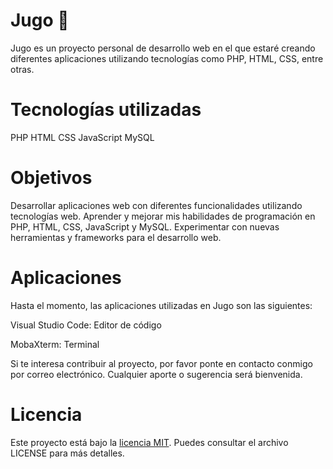 # Jugo 🧃
Jugo es un proyecto personal de desarrollo web en el que estaré creando diferentes aplicaciones utilizando tecnologías como PHP, HTML, CSS, entre otras.

# Tecnologías utilizadas
PHP
HTML
CSS
JavaScript
MySQL

# Objetivos
Desarrollar aplicaciones web con diferentes funcionalidades utilizando tecnologías web.
Aprender y mejorar mis habilidades de programación en PHP, HTML, CSS, JavaScript y MySQL.
Experimentar con nuevas herramientas y frameworks para el desarrollo web.

# Aplicaciones
Hasta el momento, las aplicaciones utilizadas en Jugo son las siguientes:

Visual Studio Code: Editor de código

MobaXterm: Terminal

Si te interesa contribuir al proyecto, por favor ponte en contacto conmigo por correo electrónico. Cualquier aporte o sugerencia será bienvenida.

# Licencia
Este proyecto está bajo la [licencia MIT](https://github.com/Jugo-dev/.github/blob/main/LICENCE). Puedes consultar el archivo LICENSE para más detalles.
